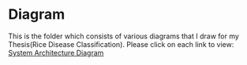 # Diagram
This is the folder which consists of various diagrams that I draw for my Thesis(Rice Disease Classification).
Please click on each link to view:
[System Architecture Diagram](https://viewer.diagrams.net/?tags=%7B%7D&target=blank&highlight=0000ff&edit=_blank&layers=1&nav=1&title=System%20Architecture%20Diagram.drawio#R5Vtdd5s4EP01fgwHJMDwGCdxN9tkT%2Fa03W6femQjY60BsSAcJ79%2BJZBshPBHPsimbR9iJMQYzb2aGV25I3iRbj4UKF%2Fe0ggnI2BHmxG8HAHg2J7NP0TPQ9PjQbfpiAsSyUG7jk%2FkEasnZW9FIlxqAxmlCSO53jmnWYbnTOtDRUHv9WELmujfmqMYGx2f5igxe7%2BSiC2b3gCMd%2F2%2FYRIv1Tc7ftjcSZEaLGdSLlFE71td8GoELwpKWXOVbi5wIpyn%2FPL1%2BuFrcrPyP%2Fz%2BZ%2Fkv%2BjL5%2BPmPv84aY9OnPLKdQoEz9mzT6aNjr28DcF2VcXiTgttvVXnm%2BI3tNUoq6TA5WfagPFjQKouwsGKP4OR%2BSRj%2BlKO5uHvPOcP7lixNeMvhlye%2BqpzSGhcMb1pAyVf%2FgGmKWfHAh8i7wJUoSBoCW7bvd6BCX%2FYtW4C6aiCSRIq3tnfO4hfSX0%2FxnfOj%2BC7QfQcd03fbMW3fAW8w34XHfYcjvpBlkxZsSWOaoeRq1zvRvbsbc0NpLn36D2bsQUYlVDGqe5w7unj4Wzxvear5rX3vciONN60H2XoaUiWtijk%2B4A0ZURkqYsxOWK3CMweBL3CCGFnrIbAPRPnoHSV8IlvCuEAnjO90eNC8qXyqQ4XtazyfHerrW%2Bz4UuKC93zJE4oifjFBJfa53%2BzrVCSAPu7coBnPZRreKCFxxq%2FnHDduD07EIiI8WZzLGymJooZauCSPaFbbE4jnYq717L3JyLvs5cBhpneX6zblyW%2FRskrfMj6zLQBDoCEjLT0XbzWELhYlHgRK9%2Fg6JzWCHJwybwqABdmIRd0GznS%2FAeWCZkwudIdPdCLNXpI05m%2BekBn%2Fix6rAotJxjjDBeJvP72lM5Lg71dZzIen3JhVruMBgzEMQysM9eWlSo5WPHZ7wrE%2FHigaB8dBKleYzZdyMbSAiVC51PNbqee3BUmSC5rQorYDQTD2rgQ8JSvoCrfuLOp%2FBtYT27JtbwQubMuH4kPADy7qG07dDTq9YW9vbaI7MtxjeFw%2FXeNkGHE6fSDojK3pqQJLHYTuaEkYoYKuM8oYTU8JRUzksAkvOnPhzXQTi%2FrcWlUzXGSYu9kic2FxkhfX9cUlyslgpPU6FQQ0Gev0UTYIhiogwHHOxrw%2ByF%2FokidHadjJnS7sKbbsHlc5YKhi64Ra64V16mGIjtPs%2F%2FPNCfsfLfTRiiUk43FL7VZtmXraMQ6CqXiFCV%2ByEcG7exnNsBkSbX889QMjJMrBWoA9GlX6g4gRa1pgdtNm3ZaTt%2Fuych2ecXG1xk2UdnqiFLovXasUCRWtcPE9rVWFIYizUQWqHp7MJTcOTFaNBwtOZv16i%2BZLzhveeYNRkZGMFyW2VFs6fONzZjpGvcRos0h2nV7e9q1wPQYMhhVwT0sdcLC9JzTQmSaoXPGu87vrHwaO1ypHO5ndNjN7n6wyHDre8YjcG4SHDpQ9MQ5aeA7MgD71AqGS7o3%2Fg2EZuJYquJRMBqAJZ2ABr6dUg0MhOjYQPU%2FRI8cD2FcXJro%2F%2BYIbO5atp6s%2BLTP033LNmRtAqbdUpcpUYpcsImSevwZgEV6gKmE%2FDGb6hn3smoD16aeDAQZNWeXzUsCTyvMbvmkR0xN2Gn3MZpT%2Fyao0F%2FNCRYHEJ1virPloPXtP5AtwL5KFGBaREqNSjEGZEN9iITWpx1ZYDFlQQZcUMVHmxO1nfqnVDXydKZ7vG0yB6uDgbajiGRC8hbC%2BIaylq%2FPWt9adnaouGkpU34rxPECGbTXetvwjenzdusMF4T4T1BhCpFcnhkdVerk2X1mkP5dLVg2QKpmp6UomBmNfj1mysNtxqbH4qmovNBOJWVC%2FH21erY2Xqz42p6wqtaTDz2Tz%2FWrz0BSG7gq65oFfi%2FkZSrEQO8UaSaq6kFaJoD7FB%2FYMzVcqxVR14fBrQG57HcjByyBXBz2eq5ntFOYDEuIEUfUNkwfPA7bbSh%2B2xXc4h1MIbwycBlTyPpoGVL4Y%2BrDW6%2BzgXXtsebqRZlLGca2ZM5yOGBCCrqk9J7%2F7s9Orc9RUb2rVRhWlH%2BtylC7EpmVXjV7uqUbfUWDaJ6Q955zY5UXmq4QiH%2BgBrmNguFAETNHAAO9d%2FLgmsEMr7MjPShQ9eqwR%2BPsBeVHVD8xVYrhv77l73oqg%2FLt4jsetoHpwnWx%2FI2cocuJYmK%2FFz3UOgKM95%2FNzwdXvESn4G1Hhh2mEOPH50i0HPpcPXNey9c0bhKZ45kCnPi42oAThUFD2HVH5tXYizmrq%2BKCkR%2F%2FfSvwacbI7Tm91%2BbH4nHLfzupQ2Njg79SYaW4bLPm59%2BvBWPwao%2FVPJ0CPzvOmYjjoE8PfDnvt5FNbzXpKcnSCdORwzwncKdxHnK6sHs9zYC3Ui%2FJghAom7SYdMb9oENgr9m%2F5pZiY4AU7xEMZo27qYZfeyDjZlRwxT01Tum75ol0U1G3KUNtXEU5wu40j0m4mdL4anvnBQeYHJvM9UX%2Bb5PfDbo14Qlmhn1KcOepnbW9QWJgSxSeeakTpqKTSZm8r9sFiQ9som3m9MW6Kyd02%2BNeKle4hxriqVOwmS%2FdV4iVv7n5p33Bh9%2F8V4NV%2F)
